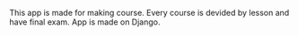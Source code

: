 This app is made for making course.
Every course is devided by lesson and have final exam.
App is made on Django.